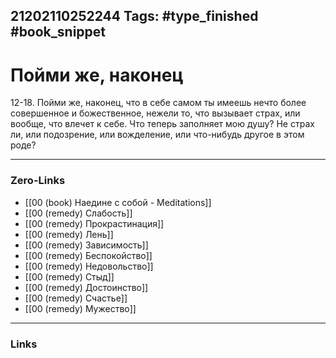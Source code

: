 21202110252244
Tags: #type_finished #book_snippet 
---
# Пойми же, наконец

 12-18. Пойми же, наконец, что в себе самом ты имеешь нечто более совершенное и божественное, нежели то, что вызывает страх, или вообще, что влечет к себе. Что теперь заполняет мою душу? Не страх ли, или подозрение, или вожделение, или что-нибудь другое в этом роде? 

---
### Zero-Links
 - [[00 (book) Наедине с собой - Meditations]]
 - [[00 (remedy) Слабость]]
 - [[00 (remedy) Прокрастинация]]
 - [[00 (remedy) Лень]]
 - [[00 (remedy) Зависимость]] 
 - [[00 (remedy) Беспокойство]]
 - [[00 (remedy) Недовольство]]
 - [[00 (remedy) Стыд]]
 - [[00 (remedy) Достоинство]]
 - [[00 (remedy) Счастье]]
 - [[00 (remedy) Мужество]]
---
### Links
